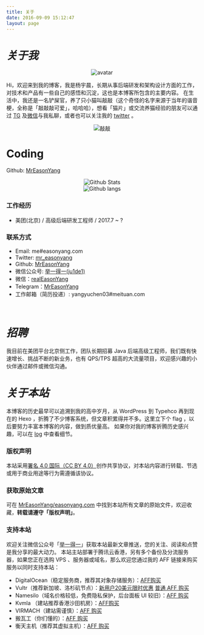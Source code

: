```yaml
---
title: 关于
date: 2016-09-09 15:12:47
layout: page
---
```


# *关于我*
<div style="text-align: center; display: block;">
    <img src="https://gmiimg.com/33a343cf3a6ca421465160766571f9bb.jpg" alt="avatar">
</div>

Hi，欢迎来到我的博客，我是杨宇晨，长期从事后端研发和架构设计方面的工作，对技术和产品有一些自己的感悟和沉淀，这也是本博客所包含的主要内容。
在生活中，我还是一名铲屎官，养了只小猫叫敲敲（这个奇怪的名字来源于当年的谐音梗，全称是「敲敲敲可爱」，哈哈哈），想看「猫片」或交流养猫经验的朋友可以通过 [TG](https://t.me/MrEasonYang) 及[微信](https://gmiimg.com/957b885562f45611bed91407e1cebf2c.jpg)与我私聊，或者也可以关注我的 [twitter](https://twitter.com/mr_easonyang) 。
<div style="text-align: center; display: block;">
    <img src="https://gmiimg.com/76dac258761a6a1965809fb51d783e21.md.jpg" alt="敲敲">
</div>

# Coding
Github: [MrEasonYang](https://github.com/MrEasonYang)

<div style="text-align: center; display: block;">
    <img src="https://easonyang.com/coding/stats" alt="Github Stats">
</div>
<div style="text-align: center; display: block;">
    <img src="https://easonyang.com/coding/langs" alt="Github langs">
</div>

### 工作经历
- 美团(北京) / 高级后端研发工程师 / 2017.7 ~ ?

### 联系方式
- Email: me#easonyang.com
- Twitter:  [mr_easonyang](https://twitter.com/mr_easonyang)
- Github: [MrEasonYang](https://github.com/MrEasonYang)
- 微信公众号: [举一得一(ju1de1)](https://gmiimg.com/5febe9b1bd572e22c56bfbc1d3bfd1e9.bmp)
- 微信：[realEasonYang](https://gmiimg.com/957b885562f45611bed91407e1cebf2c.jpg)
- Telegram：[MrEasonYang](https://t.me/MrEasonYang)
- 工作邮箱（简历投递）: yangyuchen03#meituan.com
<br/>

# *招聘*
我目前在美团平台北京侧工作，团队长期招募 Java 后端高级工程师，我们既有快速增长、挑战不断的新业务，也有 QPS/TPS 超高的大流量项目，欢迎感兴趣的小伙伴通过邮件或微信沟通。
<br/>

# *关于本站*
本博客的历史最早可以追溯到我的高中岁月，从 WordPress 到 Typehco 再到现在的 Hexo ，折腾了不少博客系统，但文章积累得并不多。这里立下个 flag ，以后要努力丰富本博客的内容，做到质优量高。
如果你对我的博客折腾历史感兴趣，可以在 [log](/log) 中查看细节。

### 版权声明
本站采用[署名 4.0 国际（CC BY 4.0）](https://creativecommons.org/licenses/by-nc/4.0/deed.zh)创作共享协议，对本站内容进行转载、节选或用于商业用途等行为需遵循该协议。

### 获取原始文章
可在 [MrEasonYang/easonyang.com](https://github.com/MrEasonYang/easonyang.com) 中找到本站所有文章的原始文件，欢迎收藏，**转载请遵守「版权声明」**。

### 支持本站
欢迎关注微信公众号「[举一得一](https://gmiimg.com/5febe9b1bd572e22c56bfbc1d3bfd1e9.bmp)」获取本站最新文章推送，您的关注、阅读和点赞是我分享的最大动力。
本站主站部署于腾讯云香港，另有多个备份及分流服务器，如果您正在选购 VPS 、服务器或域名，那么欢迎您通过我的 AFF 链接来购买服务以同时支持本站：
- DigitalOcean（稳定服务商，推荐其对象存储服务）：[AFF购买](https://m.do.co/c/ab0c4d638c92)
- Vultr（推荐新加坡、洛杉矶节点）：[新用户20美元限时优惠](http://www.vultr.com/?ref=6932266-3B) [普通 AFF 购买](http://www.vultr.com/?ref=6892455)
- Namesilo（域名价格较低，免费隐私保护，后台面板 UI 较旧）：[AFF 购买](https://www.namesilo.com/?rid=e883698cp)
- Kvmla （建站推荐香港沙田机房）：[AFF购买](http://www.kvmla.com/aff.php?aff=2497)
- VIRMACH（建站需谨慎）：[AFF 购买](https://virmach.com/manage/aff.php?aff=891)
- 搬瓦工（你们懂的）：[AFF 购买](https://bandwagonhost.com/aff.php?aff=10397)
- 衡天主机（推荐其虚拟主机）：[AFF 购买](http://my.hengtian.org/aff.php?aff=2219)
<br/>
